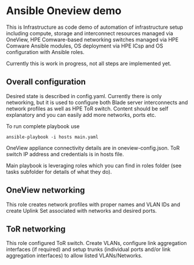 # Ansible Oneview demo

This is Infrastructure as code demo of automation of infrastructure setup including compute, storage and interconnect resources managed via OneView, HPE Comware-based networking switches managed via HPE Comware Ansible modules, OS deployment via HPE ICsp and OS configuration with Ansible roles.

Currently this is work in progress, not all steps are implemented yet.

## Overall configuration

Desired state is described in config.yaml. Currently there is only networking, but it is used to configure both Blade server interconnects and network profiles as well as HPE ToR switch. Content should be self explanatory and you can easily add more networks, ports etc.

To run complete playbook use
```
ansible-playbook -i hosts main.yaml
```

OneView appliance connectivity details are in oneview-config.json.
ToR switch IP address and credentials is in hosts file.

Main playbook is leveraging roles which you can find in roles folder (see tasks subfolder for details of what they do).

## OneView networking

This role creates network profiles with proper names and VLAN IDs and create Uplink Set associated with networks and desired ports.

## ToR networking

This role configured ToR switch. Create VLANs, configure link aggregation interfaces (if required) and setup trunks (individual ports and/or link aggregation interfaces) to allow listed VLANs/Networks.
